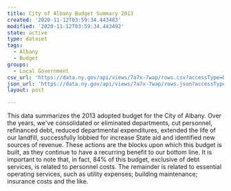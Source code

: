 ```yaml
---
title: City of Albany Budget Summary 2013
created: '2020-11-12T03:59:34.443483'
modified: '2020-11-12T03:59:34.443492'
state: active
type: dataset
tags:
  - Albany
  - Budget
groups:
  - Local Government
csv_url: 'https://data.ny.gov/api/views/7a7x-7wap/rows.csv?accessType=DOWNLOAD'
json_url: 'https://data.ny.gov/api/views/7a7x-7wap/rows.json?accessType=DOWNLOAD'
layout: post

---
```

This data summarizes the 2013 adopted budget for the City of Albany.  Over the years, we've consolidated or eliminated departments, cut personnel, refinanced debt, reduced departmental expenditures, extended the life of our landfill, successfully lobbied for increase State aid and identified new sources of revenue.  These actions are the blocks upon which this budget is built, as they continue to have a recurring benefit to our bottom line.  It is important to note that, in fact, 84% of this budget, exclusive of debt services, is related to personnel costs.  The remainder is related to essential operating services, such as utility expenses; building maintenance; insurance costs and the like.
